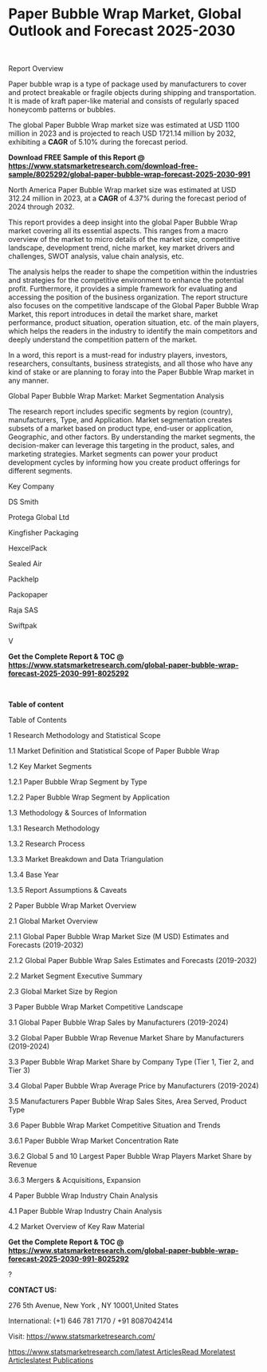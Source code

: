 <h1>Paper Bubble Wrap Market, Global Outlook and Forecast 2025-2030</h1><br/><p>Report Overview</p>
 
 
 
 <p>Paper bubble wrap is a type of package used by manufacturers to cover and protect breakable or fragile objects during shipping and transportation. It is made of kraft paper-like material and consists of regularly spaced honeycomb patterns or bubbles.</p>
 
 
 
 <p>The global Paper Bubble Wrap market size was estimated at USD 1100 million in 2023 and is projected to reach USD 1721.14 million by 2032, exhibiting a <strong>CAGR</strong> of 5.10% during the forecast period.</p>
 
 
 
 <p><strong>Download FREE Sample of this Report @ <a href="https://www.statsmarketresearch.com/download-free-sample/8025292/global-paper-bubble-wrap-forecast-2025-2030-991">https://www.statsmarketresearch.com/download-free-sample/8025292/global-paper-bubble-wrap-forecast-2025-2030-991</a></strong></p>
 
 
 
 <p>North America Paper Bubble Wrap market size was estimated at USD 312.24 million in 2023, at a <strong>CAGR</strong> of 4.37% during the forecast period of 2024 through 2032.</p>
 
 
 
 <p>This report provides a deep insight into the global Paper Bubble Wrap market covering all its essential aspects. This ranges from a macro overview of the market to micro details of the market size, competitive landscape, development trend, niche market, key market drivers and challenges, SWOT analysis, value chain analysis, etc.</p>
 
 
 
 <p>The analysis helps the reader to shape the competition within the industries and strategies for the competitive environment to enhance the potential profit. Furthermore, it provides a simple framework for evaluating and accessing the position of the business organization. The report structure also focuses on the competitive landscape of the Global Paper Bubble Wrap Market, this report introduces in detail the market share, market performance, product situation, operation situation, etc. of the main players, which helps the readers in the industry to identify the main competitors and deeply understand the competition pattern of the market.</p>
 
 
 
 <p>In a word, this report is a must-read for industry players, investors, researchers, consultants, business strategists, and all those who have any kind of stake or are planning to foray into the Paper Bubble Wrap market in any manner.</p>
 
 
 
 <p>Global Paper Bubble Wrap Market: Market Segmentation Analysis</p>
 
 
 
 <p>The research report includes specific segments by region (country), manufacturers, Type, and Application. Market segmentation creates subsets of a market based on product type, end-user or application, Geographic, and other factors. By understanding the market segments, the decision-maker can leverage this targeting in the product, sales, and marketing strategies. Market segments can power your product development cycles by informing how you create product offerings for different segments.</p>
 
 
 
 <p>Key Company</p>
 
 
 
 <p>DS Smith</p>
 
 
 
 <p>Protega Global Ltd</p>
 
 
 
 <p>Kingfisher Packaging</p>
 
 
 
 <p>HexcelPack</p>
 
 
 
 <p>Sealed Air</p>
 
 
 
 <p>Packhelp</p>
 
 
 
 <p>Packopaper</p>
 
 
 
 <p>Raja SAS</p>
 
 
 
 <p>Swiftpak</p>
 
 
 
 <p>V</p>
 
 
 
 <div><b>Get the Complete Report & TOC @ <a href="https://www.statsmarketresearch.com/global-paper-bubble-wrap-forecast-2025-2030-991-8025292">https://www.statsmarketresearch.com/global-paper-bubble-wrap-forecast-2025-2030-991-8025292</a></b></div>
 
 
 
 <p><br />
 
 <b>Table of content</b></p>
 
 
 
 <p>Table of Contents<br />
 
 1 Research Methodology and Statistical Scope<br />
 
 1.1 Market Definition and Statistical Scope of Paper Bubble Wrap<br />
 
 1.2 Key Market Segments<br />
 
 1.2.1 Paper Bubble Wrap Segment by Type<br />
 
 1.2.2 Paper Bubble Wrap Segment by Application<br />
 
 1.3 Methodology & Sources of Information<br />
 
 1.3.1 Research Methodology<br />
 
 1.3.2 Research Process<br />
 
 1.3.3 Market Breakdown and Data Triangulation<br />
 
 1.3.4 Base Year<br />
 
 1.3.5 Report Assumptions & Caveats<br />
 
 2 Paper Bubble Wrap Market Overview<br />
 
 2.1 Global Market Overview<br />
 
 2.1.1 Global Paper Bubble Wrap Market Size (M USD) Estimates and Forecasts (2019-2032)<br />
 
 2.1.2 Global Paper Bubble Wrap Sales Estimates and Forecasts (2019-2032)<br />
 
 2.2 Market Segment Executive Summary<br />
 
 2.3 Global Market Size by Region<br />
 
 3 Paper Bubble Wrap Market Competitive Landscape<br />
 
 3.1 Global Paper Bubble Wrap Sales by Manufacturers (2019-2024)<br />
 
 3.2 Global Paper Bubble Wrap Revenue Market Share by Manufacturers (2019-2024)<br />
 
 3.3 Paper Bubble Wrap Market Share by Company Type (Tier 1, Tier 2, and Tier 3)<br />
 
 3.4 Global Paper Bubble Wrap Average Price by Manufacturers (2019-2024)<br />
 
 3.5 Manufacturers Paper Bubble Wrap Sales Sites, Area Served, Product Type<br />
 
 3.6 Paper Bubble Wrap Market Competitive Situation and Trends<br />
 
 3.6.1 Paper Bubble Wrap Market Concentration Rate<br />
 
 3.6.2 Global 5 and 10 Largest Paper Bubble Wrap Players Market Share by Revenue<br />
 
 3.6.3 Mergers & Acquisitions, Expansion<br />
 
 4 Paper Bubble Wrap Industry Chain Analysis<br />
 
 4.1 Paper Bubble Wrap Industry Chain Analysis<br />
 
 4.2 Market Overview of Key Raw Material</p>
 
 
 
 <div><b>Get the Complete Report & TOC @ <a href="https://www.statsmarketresearch.com/global-paper-bubble-wrap-forecast-2025-2030-991-8025292">https://www.statsmarketresearch.com/global-paper-bubble-wrap-forecast-2025-2030-991-8025292</a></b></div>
 
 
 
 <p>? </p>
 
 
 
 <p><b>CONTACT US:</b><br />
 
 276 5th Avenue, New York , NY 10001,United States<br />
 
 International: (+1) 646 781 7170 / +91 8087042414<br />
 
 Visit: <a href="https://www.statsmarketresearch.com/">https://www.statsmarketresearch.com/</a><br />
 
 <a href="https://gyeongbokgung.com">https://www.statsmarketresearch.com/</a><a href="https://hallyeomaritime.com">latest Articles</a><a href="https://jingwansa.com">Read More</a><a href="https://nguoiviet.jp/">latest Articles</a><a href="https://www.intelmarketresearch.com/">latest Publications</a></p>